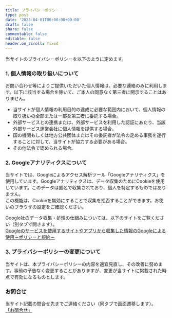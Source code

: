 ```yaml
---
title: プライバシーポリシー
type: post
date: '2023-04-01T00:00:00+09:00'
draft: false
share: false
commentable: false
editable: false
header.on_scroll: fixed
---
```


当サイトのプライバシーポリシーを以下のように定めます。

### 1. 個人情報の取り扱いについて
お問い合わせ等によりご提供いただいた個人情報は、必要な連絡のみに利用します。以下に該当する場合を除いて、ご本人の同意なく第三者に開示することはありません。
* 当サイトが個人情報の利用目的の達成に必要な範囲内において、個人情報の取り扱いの全部または一部を第三者に委託する場合。
* 外部サービスとの連携または、外部サービスを利用した認証にあたり、当該外部サービス運営会社に個人情報を提供する場合。
* 国の機関もしくは地方公共団体またはその委託者が法令の定める事務を遂行することに対して、当サイトが協力する必要がある場合。
* その他法令で認められる場合。

### 2. Googleアナリティクスについて
当サイトでは、Googleによるアクセス解析ツール「Googleアナリティクス」を使用しています。Googleアナリティクスは、データ収集のためにCookieを使用しています。このデータは匿名で収集されており、個人を特定するものではありません。\
この機能は、Cookieを無効にすることで収集を拒否することができます。お使いのブラウザの設定をご確認ください。

Google社のデータ収集・処理の仕組みについては、以下のサイトをご覧ください（別タブで開きます）。\
<a href="https://policies.google.com/technologies/partner-sites?hl=ja" target="_blank" rel="noopener noreferrer">Googleのサービスを使用するサイトやアプリから収集した情報のGoogleによる使用－ポリシーと規約－</a>

### 3. プライバシーポリシーの変更について
当サイトは、本プライバシーポリシーの内容を適宜見直し、その改善に努めます。事前の予告なく変更することがありますが、変更が当サイトに掲載された時点で有効になるものとします。

### お問合せ
当サイト記載の問合せ先までご連絡ください（同タブで画面遷移します）。\
<a href="/#contact" rel="noopener noreferrer">「お問合せ」</a>


